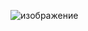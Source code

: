 
![изображение](https://github.com/Daniil-l17/Spend-Elon-Musk-s-fortune/assets/129774580/289ae938-d578-4ee8-a4ee-1aa1ff2cd407)
